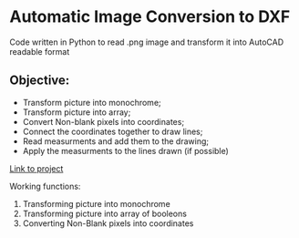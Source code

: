 # Automatic Image Conversion to DXF

Code written in Python to read .png image and transform it into AutoCAD readable format

## Objective:

- Transform picture into monochrome;
- Transform picture into array;
- Convert Non-blank pixels into coordinates;
- Connect the coordinates together to draw lines;
- Read measurments and add them to the drawing;
- Apply the measurments to the lines drawn (if possible)


[Link to project](https://github.com/sinushas/Brezynio_Konvertavimas)

Working functions:

1. Transforming picture into monochrome
2. Transforming picture into array of booleons
3. Converting Non-Blank pixels into coordinates

